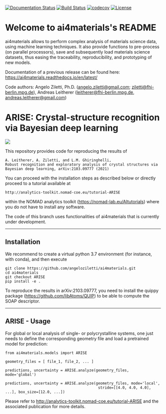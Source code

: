 [![Documentation Status](https://readthedocs.org/projects/ai4materials/badge/?version=latest)](https://ai4materials.readthedocs.io/en/latest/?badge=latest)
[![Build Status](https://travis-ci.org/angeloziletti/ai4materials.svg?branch=master)](https://travis-ci.org/angeloziletti/ai4materials)
[![codecov](https://codecov.io/gh/angeloziletti/ai4materials/branch/master/graph/badge.svg)](https://codecov.io/gh/angeloziletti/ai4materials)
[![License](https://img.shields.io/badge/License-Apache%202.0-blue.svg)](https://opensource.org/licenses/Apache-2.0)


Welcome to ai4materials's README
========================================

ai4materials allows to perform complex analysis of materials science data, using machine learning techniques. It also
provide functions to pre-process (on parallel processors), save and subsequently load materials science datasets,
thus easing the traceability, reproducibility, and prototyping of new models.

Documentation of a previous release can be found here: https://ai4materials.readthedocs.io/en/latest/

Code authors: Angelo Ziletti, Ph.D. (angelo.ziletti@gmail.com; ziletti@fhi-berlin.mpg.de), Andreas Leitherer (leitherer@fhi-berlin.mpg.de, andreas.leitherer@gmail.com)

ARISE: Crystal-structure recognition via Bayesian deep learning
========================================================

![](./assets/ARISE_logo.jpeg)


This repository provides code for reproducing the results of 

    A. Leitherer, A. Ziletti, and L.M. Ghiringhelli,
    Robust recognition and exploratory analysis of crystal structures via Bayesian deep learning, arXiv:2103.09777 (2021)


You can proceed with the installation steps as described below or directly proceed to a tutorial available at

    http://analytics-toolkit.nomad-coe.eu/tutorial-ARISE
    
within the NOMAD analytics toolkit (https://nomad-lab.eu/AItutorials) where you do not have to install any software.

The code of this branch uses functionalities of ai4materials that is currently under development.

------------------
Installation
------------------

We recommend to create a virtual python 3.7 environment (for instance, with conda), and then execute

    git clone https://github.com/angeloziletti/ai4materials.git 
    cd ai4materials
    git checkout ARISE
    pip install -e .

To reproduce the results in arXiv:2103.09777, you need to install the quippy package  (https://github.com/libAtoms/QUIP) 
to be able to compute the SOAP descriptor.

---------------
ARISE - Usage
---------------

For global or local analysis of single- or polycrystalline systems, one just needs to define the corresponding geometry file and load a pretrained model for prediction:

    from ai4materials.models import ARISE

    geometry_files = [ file_1, file_2, ... ]

    predictions, uncertainty = ARISE.analyze(geometry_files, mode='global') 

    predictions, uncertainty = ARISE.analyze(geometry_files, mode='local',
                                              stride=[[4.0, 4.0, 4.0], ...], box_size=[12.0, ...])
                                              
Please refer to  http://analytics-toolkit.nomad-coe.eu/tutorial-ARISE and the associated publication for more details.